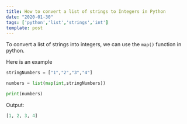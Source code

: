 ```yaml
---
title: How to convert a list of strings to Integers in Python
date: "2020-01-30"
tags: ['python','list','strings','int']
template: post
---
```


To convert a list of strings into integers, we can use the `map()` function in python.

Here is an example

```python
stringNumbers = ["1","2","3","4"]

numbers = list(map(int,stringNumbers))

print(numbers)
```

Output:

```python
[1, 2, 3, 4]
```
